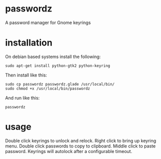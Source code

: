 passwordz
=========

A password manager for Gnome keyrings

installation
============

On debian based systems install the following:

    sudo apt-get install python-gtk2 python-keyring

Then install like this:

    sudo cp passwordz passwordz.glade /usr/local/bin/
    sudo chmod +x /usr/local/bin/passwordz

And run like this:

    passwordz

usage
=====

Double click keyrings to unlock and relock.  Right click to bring up keyring
menu.  Double click passwords to copy to clipboard.  Middle click to paste
password.  Keyrings will autolock after a configurable timeout.
